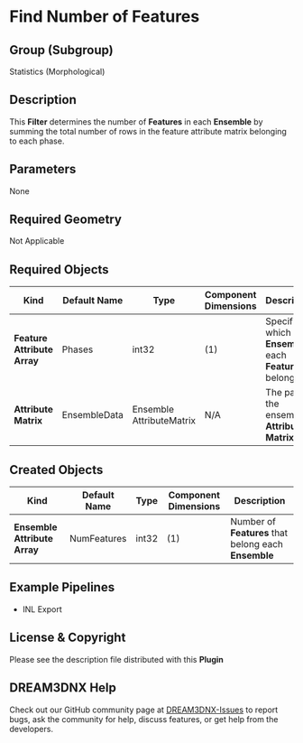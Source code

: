 # Find Number of Features


## Group (Subgroup) ##

Statistics (Morphological)

## Description ##

This **Filter** determines the number of **Features** in each **Ensemble** by summing the total number of rows in the feature attribute matrix belonging to each phase.

## Parameters ##

None 

## Required Geometry ##

Not Applicable

## Required Objects ##

| Kind | Default Name | Type | Component Dimensions | Description |
|------|--------------|------|----------------------|-------------|
| **Feature Attribute Array** | Phases | int32 | (1) | Specifies to which **Ensemble** each **Feature** belongs |
| **Attribute Matrix** | EnsembleData | Ensemble AttributeMatrix | N/A | The path to the ensemble **Attribute Matrix** |

## Created Objects ##

| Kind | Default Name | Type | Component Dimensions | Description |
|------|--------------|------|----------------------|-------------|
| **Ensemble Attribute Array** | NumFeatures | int32 | (1) | Number of **Features** that belong each **Ensemble** |

## Example Pipelines ##

+ INL Export

## License & Copyright ##

Please see the description file distributed with this **Plugin**

## DREAM3DNX Help

Check out our GitHub community page at [DREAM3DNX-Issues](https://github.com/BlueQuartzSoftware/DREAM3DNX-Issues) to report bugs, ask the community for help, discuss features, or get help from the developers.


